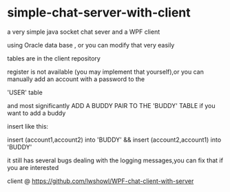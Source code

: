 # simple-chat-server-with-client
a very simple java socket chat sever and a WPF client

using Oracle data base , or you can modify that very easily

tables are in the client repository

register is not available (you may implement that yourself),or you can manually add an account with a password to the 

'USER' table

and most significantly ADD A BUDDY PAIR TO THE 'BUDDY' TABLE if you want to add a buddy

insert like this:

insert (account1,account2) into 'BUDDY' && insert (account2,account1) into 'BUDDY'

it still has several bugs dealing with the logging messages,you can fix that if you are interested

client @ https://github.com/lwshowl/WPF-chat-client-with-server

